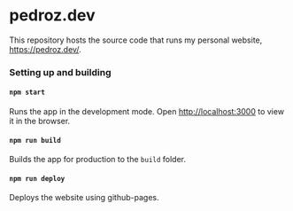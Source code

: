 # pedroz.dev
This repository hosts the source code that runs my personal website, https://pedroz.dev/.

### Setting up and building

#### `npm start`

Runs the app in the development mode. Open [http://localhost:3000](http://localhost:3000) to view it in the browser.

#### `npm run build`

Builds the app for production to the `build` folder. 


#### `npm run deploy`

Deploys the website using github-pages.
